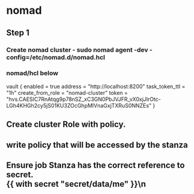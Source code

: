 # nomad
## Step 1
### Create nomad cluster - sudo  nomad agent -dev  -config=/etc/nomad.d/nomad.hcl
### nomad/hcl below

vault {
  enabled = true
  address = "http://localhost:8200"
  task_token_ttl = "1h"
  create_from_role = "nomad-cluster"
  token = "hvs.CAESIC7RnAtqg9p78nSZ_xC3GN0PbJVJFR_vX0xjJlrOtc-LGh4KHGh2cy5jS01KU3ZOcGhpMlVnaGxjTXRuS0NNZEs"
}

## Create cluster Role with policy.
## write policy that will be accessed by the stanza
## Ensure job Stanza has the correct reference to secret.<br> {{ with secret \"secret/data/me\" }}\n
